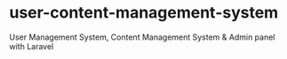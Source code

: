# user-content-management-system
User Management System, Content Management System &amp; Admin panel with Laravel 
